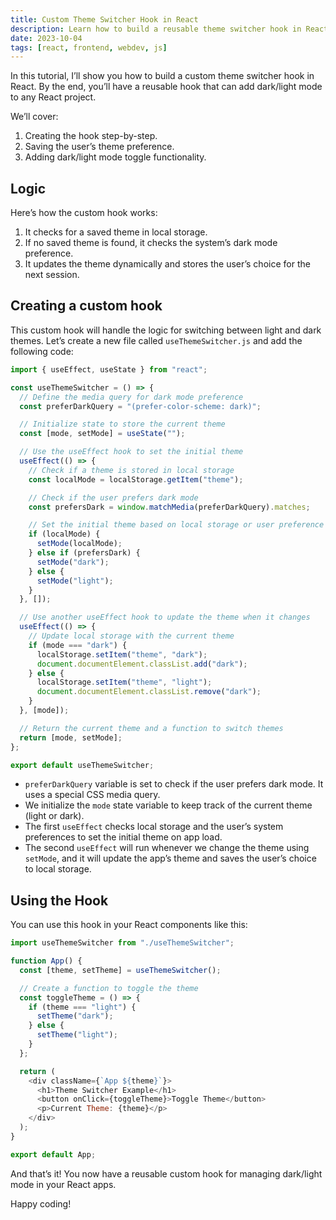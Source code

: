 ```yaml
---
title: Custom Theme Switcher Hook in React
description: Learn how to build a reusable theme switcher hook in React to seamlessly toggle between dark and light modes, with persistence across sessions.
date: 2023-10-04
tags: [react, frontend, webdev, js]
---
```


In this tutorial, I’ll show you how to build a custom theme switcher hook in React. By the end, you’ll have a reusable hook that can add dark/light mode to any React project.

We’ll cover:  
1. Creating the hook step-by-step.  
2. Saving the user’s theme preference.  
3. Adding dark/light mode toggle functionality.  

## Logic

Here’s how the custom hook works:

1. It checks for a saved theme in local storage.  
2. If no saved theme is found, it checks the system’s dark mode preference.  
3. It updates the theme dynamically and stores the user’s choice for the next session.  

## Creating a custom hook

This custom hook will handle the logic for switching between light and dark themes. Let’s create a new file called `useThemeSwitcher.js` and add the following code:

```js
import { useEffect, useState } from "react";

const useThemeSwitcher = () => {
  // Define the media query for dark mode preference
  const preferDarkQuery = "(prefer-color-scheme: dark)";

  // Initialize state to store the current theme
  const [mode, setMode] = useState("");

  // Use the useEffect hook to set the initial theme
  useEffect(() => {
    // Check if a theme is stored in local storage
    const localMode = localStorage.getItem("theme");

    // Check if the user prefers dark mode
    const prefersDark = window.matchMedia(preferDarkQuery).matches;

    // Set the initial theme based on local storage or user preference
    if (localMode) {
      setMode(localMode);
    } else if (prefersDark) {
      setMode("dark");
    } else {
      setMode("light");
    }
  }, []);

  // Use another useEffect hook to update the theme when it changes
  useEffect(() => {
    // Update local storage with the current theme
    if (mode === "dark") {
      localStorage.setItem("theme", "dark");
      document.documentElement.classList.add("dark");
    } else {
      localStorage.setItem("theme", "light");
      document.documentElement.classList.remove("dark");
    }
  }, [mode]);

  // Return the current theme and a function to switch themes
  return [mode, setMode];
};

export default useThemeSwitcher;
```

- `preferDarkQuery` variable is set to check if the user prefers dark mode. It uses a special CSS media query.
- We initialize the `mode` state variable to keep track of the current theme (light or dark).
- The first `useEffect` checks local storage and the user’s system preferences to set the initial theme on app load.
- The second `useEffect` will run whenever we change the theme using `setMode`, and it will update the app’s theme and saves the user’s choice to local storage.

## Using the Hook

You can use this hook in your React components like this:

```js
import useThemeSwitcher from "./useThemeSwitcher";

function App() {
  const [theme, setTheme] = useThemeSwitcher();

  // Create a function to toggle the theme
  const toggleTheme = () => {
    if (theme === "light") {
      setTheme("dark");
    } else {
      setTheme("light");
    }
  };

  return (
    <div className={`App ${theme}`}>
      <h1>Theme Switcher Example</h1>
      <button onClick={toggleTheme}>Toggle Theme</button>
      <p>Current Theme: {theme}</p>
    </div>
  );
}

export default App;
```

And that’s it! You now have a reusable custom hook for managing dark/light mode in your React apps.

Happy coding! 
